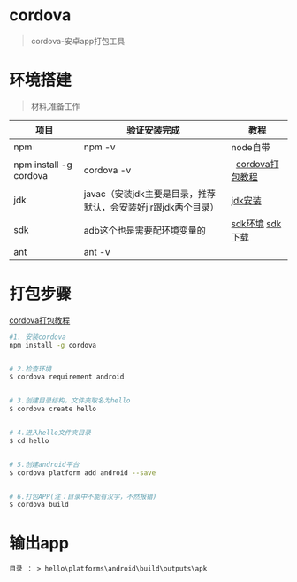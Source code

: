 # cordova
> cordova-安卓app打包工具

# 环境搭建
> 材料,准备工作

项目  | 验证安装完成 | 教程
------------ | -------------   | -------------
npm  |  npm -v | node自带
npm install -g cordova |  cordova -v |   [cordova打包教程](http://www.jianshu.com/p/60e98587ae89)
jdk  | javac（安装jdk主要是目录，推荐默认，会安装好jir跟jdk两个目录） |  [jdk安装](http://jingyan.baidu.com/article/bea41d435bc695b4c41be648.html)
sdk | adb这个也是需要配环境变量的 | [sdk环境](http://jingyan.baidu.com/article/f71d603757965b1ab641d12a.html)  [sdk下载](http://tools.android-studio.org/index.php/sdk/)
ant | ant -v | 

# 打包步骤
[cordova打包教程](http://www.jianshu.com/p/60e98587ae89)


```bash
#1. 安装cordova 
npm install -g cordova


# 2.检查环境
$ cordova requirement android


# 3.创建目录结构，文件夹取名为hello
$ cordova create hello


# 4.进入hello文件夹目录
$ cd hello


# 5.创建android平台
$ cordova platform add android --save


# 6.打包APP(注：目录中不能有汉字，不然报错)
$ cordova build
```

# 输出app
`目录 ： > hello\platforms\android\build\outputs\apk`

